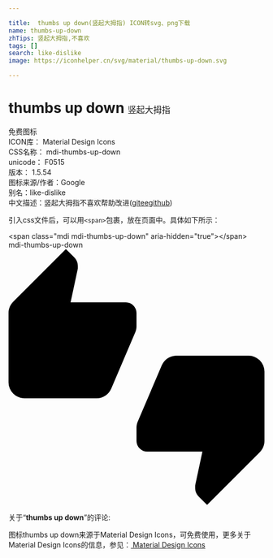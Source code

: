 ```yaml
---

title:  thumbs up down(竖起大拇指) ICON转svg、png下载
name: thumbs-up-down
zhTips: 竖起大拇指,不喜欢
tags: []
search: like-dislike
image: https://iconhelper.cn/svg/material/thumbs-up-down.svg

---
```


# thumbs up down  <small style="font-size: 60%;font-weight: 100">竖起大拇指</small>


<div class="detail-page">
<p>
<span><span class="badge-success badge">免费图标</span> </span>
<br/>
<span>
ICON库：
<span class="badge-secondary badge">Material Design Icons</span> 
</span>
<br/>
<span>
CSS名称：
<span class="badge-secondary badge">mdi-thumbs-up-down</span> 
</span>
<br/>
<span>
unicode：
<span class="badge-secondary badge">F0515</span> 
<copy-btn content='F0515' btn-title=""></copy-btn>
<copy-btn :content='String.fromCodePoint(parseInt("F0515", 16))' btn-title="复制U"></copy-btn>
</span>
<br/>
<span>
版本：
<span class="badge-secondary badge">1.5.54</span> 
</span>
<br/>
<span>图标来源/作者：<span class="badge-light badge">Google</span></span> 
<br/>
<span>别名：<span class="badge-light badge">like-dislike</span></span><br/><span class="zh-detail">中文描述：<span class="badge-primary badge">竖起大拇指</span><span class="badge-primary badge">不喜欢</span><span class="help-link"><span>帮助改进</span>(<a href="https://gitee.com/liuwave/icon-helper/edit/master/json/material/thumbs-up-down.json" target="_blank" rel="noopener noreferrer">gitee</a><a href="https://github.com/liuwave/icon-helper/edit/master/json/material/thumbs-up-down.json" target="_blank" rel="noopener noreferrer">github</a></span>)</span><br/>
</p>
</div>
<div class="alert alert-dark">
  <i class="mdi mdi-thumbs-up-down mdi-48px"></i>
  <i class="mdi mdi-thumbs-up-down mdi-36px"></i>
  <i class="mdi mdi-thumbs-up-down mdi-24px"></i>
  <i class="mdi mdi-thumbs-up-down mdi-18px"></i>
</div>
<div>
  <p>引入css文件后，可以用<code>&lt;span&gt;</code>包裹，放在页面中。具体如下所示：    
  </p>
  <div class="alert alert-primary" style="font-size: 14px">
    &lt;span class="mdi mdi-thumbs-up-down" aria-hidden="true"&gt;&lt;/span&gt;
    <copy-btn content='<span class="mdi mdi-thumbs-up-down" aria-hidden="true"></span>'></copy-btn>
  </div>
  <div class="alert alert-secondary">
    <i class="mdi mdi-thumbs-up-down"
    style="font-size: 24px"
    aria-hidden="true"></i> mdi-thumbs-up-down
    <copy-btn content="mdi-thumbs-up-down" btn-title="复制图标名称"></copy-btn>
  </div>
</div>
<div id="svg" class="svg-wrap">
<svg xmlns="http://www.w3.org/2000/svg" viewBox="0 0 24 24"><path d="M22.5,10H15.75C15.13,10 14.6,10.38 14.37,10.91L12.11,16.2C12.04,16.37 12,16.56 12,16.75V18A1,1 0 0,0 13,19H18.18L17.5,22.18V22.42C17.5,22.73 17.63,23 17.83,23.22L18.62,24L23.56,19.06C23.83,18.79 24,18.41 24,18V11.5A1.5,1.5 0 0,0 22.5,10M12,6A1,1 0 0,0 11,5H5.82L6.5,1.82V1.59C6.5,1.28 6.37,1 6.17,0.79L5.38,0L0.44,4.94C0.17,5.21 0,5.59 0,6V12.5A1.5,1.5 0 0,0 1.5,14H8.25C8.87,14 9.4,13.62 9.63,13.09L11.89,7.8C11.96,7.63 12,7.44 12,7.25V6Z" /></svg>
</div>
<detail full-name='mdi-thumbs-up-down'></detail>
<div class="icon-detail__container">
<p>关于“<b>thumbs up down</b>”的评论:</p>
</div>
<Vssue title="关于“thumbs up down”的评论" />    
<div><p>图标thumbs up down来源于Material Design Icons，可免费使用，更多关于 Material Design Icons的信息，参见：<a target="_blank" href="https://iconhelper.cn/material.html"> Material Design Icons</a>
</p></div>
